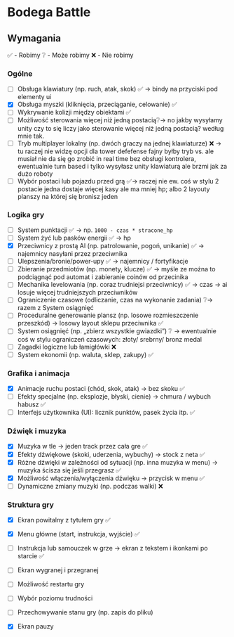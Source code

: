 # Bodega Battle

## Wymagania 

✅ - Robimy
❔ - Może robimy
❌ - Nie robimy

### Ogólne

- [ ] Obsługa klawiatury (np. ruch, atak, skok) ✅ -> bindy na przyciski pod elementy ui 
- [x] Obsługa myszki (kliknięcia, przeciąganie, celowanie) ✅
- [ ] Wykrywanie kolizji między obiektami ✅
- [ ] Możliwość sterowania więcej niż jedną postacią❔-> no jakby wysyłamy unity czy to się liczy jako sterowanie więcej niż jedną postacią? według mnie tak.
- [ ] Tryb multiplayer lokalny (np. dwóch graczy na jednej klawiaturze) ❌ -> tu raczej nie widzę opcji dla tower defefense fajny byłby tryb vs. ale musiał nie da się go zrobić in real time bez obsługi kontrolera, ewentualnie turn based i tylko wysyłasz unity klawiaturą ale brzmi jak za dużo roboty 
- [ ] Wybór postaci lub pojazdu przed grą ✅-> raczej nie ew. coś w stylu 2 postacie jedna dostaje więcej kasy ale ma mniej hp; albo 2 layouty planszy na której się bronisz jeden

### Logika gry

- [ ] System punktacji ✅ ->  np. `1000 - czas * stracone_hp`
- [ ] System żyć lub pasków energii ✅ -> hp
- [x] Przeciwnicy z prostą AI (np. patrolowanie, pogoń, unikanie) ✅ -> najemnicy nasyłani przez przeciwnika 
- [ ] Ulepszenia/bronie/power-upy ✅ -> najemnicy / fortyfikacje 
- [ ] Zbieranie przedmiotów (np. monety, klucze) ✅ -> myśle ze można to podciągnąć pod automat i zabieranie coinów od przecinika 
- [ ] Mechanika levelowania (np. coraz trudniejsi przeciwnicy) ✅ -> czas -> ai losuje więcej trudniejszych przeciwników 
- [ ] Ograniczenie czasowe (odliczanie, czas na wykonanie zadania) ❔-> razem z System osiągnięć 
- [ ] Proceduralne generowanie plansz (np. losowe rozmieszczenie przeszkód) -> losowy layout sklepu przeciwnika ✅
- [ ] System osiągnięć (np. „zbierz wszystkie gwiazdki”) ❔ -> ewentualnie coś w stylu ograniczeń czasowych: złoty/ srebrny/ bronz medal 
- [ ] Zagadki logiczne lub łamigłówki ❌
- [ ] System ekonomii (np. waluta, sklep, zakupy) ✅

### Grafika i animacja

- [x] Animacje ruchu postaci (chód, skok, atak) -> bez skoku ✅
- [ ] Efekty specjalne (np. eksplozje, błyski, cienie) -> chmura / wybuch habusz ✅
- [ ] Interfejs użytkownika (UI): licznik punktów, pasek życia itp. ✅

### Dźwięk i muzyka

- [x] Muzyka w tle -> jeden track przez cała gre ✅
- [x] Efekty dźwiękowe (skoki, uderzenia, wybuchy) -> stock z neta ✅
- [x] Różne dźwięki w zależności od sytuacji (np. inna muzyka w menu) -> muzyka ścisza się jeśli przegrasz ✅
- [x] Możliwość włączenia/wyłączenia dźwięku -> przycisk w menu ✅
- [ ] Dynamiczne zmiany muzyki (np. podczas walki) ❌ 

### Struktura gry

- [x] Ekran powitalny z tytułem gry ✅
- [x] Menu główne (start, instrukcja, wyjście) ✅
- [ ] Instrukcja lub samouczek w grze -> ekran z tekstem i ikonkami po starcie ✅
- [ ] Ekran wygranej i przegranej
- [ ] Możliwość restartu gry
- [ ] Wybór poziomu trudności
- [ ] Przechowywanie stanu gry (np. zapis do pliku)
- [x] Ekran pauzy

